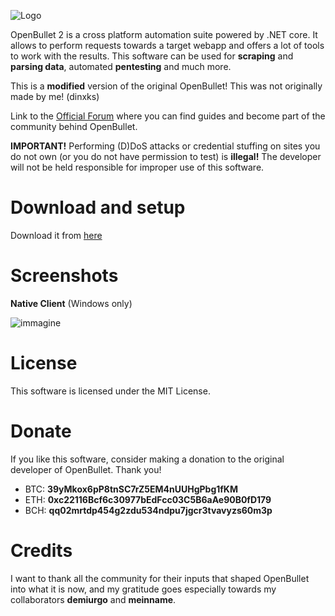 ![Logo](https://i.imgur.com/sToEkJC.png)

OpenBullet 2 is a cross platform automation suite powered by .NET core. It allows to perform requests towards a target webapp and offers a lot of tools to work with the results. This software can be used for **scraping** and **parsing data**, automated **pentesting** and much more.

This is a **modified** version of the original OpenBullet! This was not originally made by me! (dinxks)

Link to the [Official Forum](https://discourse.openbullet.dev/) where you can find guides and become part of the community behind OpenBullet.

**IMPORTANT!** Performing (D)DoS attacks or credential stuffing on sites you do not own (or you do not have permission to test) is **illegal!** The developer will not be held responsible for improper use of this software.

# Download and setup
Download it from [here](https://github.com/dinxks/OpenBullet-RR/releases/tag/v1.0)

# Screenshots

**Native Client** (Windows only)

![immagine](https://user-images.githubusercontent.com/48930622/151500974-5cb7a9fd-766b-44ab-b32e-f7d623c0e7dd.png)

# License
This software is licensed under the MIT License.

# Donate
If you like this software, consider making a donation to the original developer of OpenBullet. Thank you!
- BTC: **39yMkox6pP8tnSC7rZ5EM4nUUHgPbg1fKM**
- ETH: **0xc22116Bcf6c30977bEdFcc03C5B6aAe90B0fD179**
- BCH: **qq02mrtdp454g2zdu534ndpu7jgcr3tvavyzs60m3p**

# Credits
I want to thank all the community for their inputs that shaped OpenBullet into what it is now, and my gratitude goes especially towards my collaborators **demiurgo** and **meinname**.
